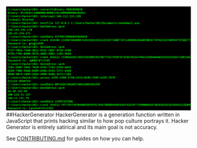 ![Sample output](SampleOutput.png)
##HackerGenerator
HackerGenerator is a generation function written in JavaScript that prints hacking similar to how pop culture portrays it. Hacker Generator is entirely satirical and its main goal is not accuracy.

See [CONTRIBUTING.md](CONTRIBUTING.md) for guides on how you can help.